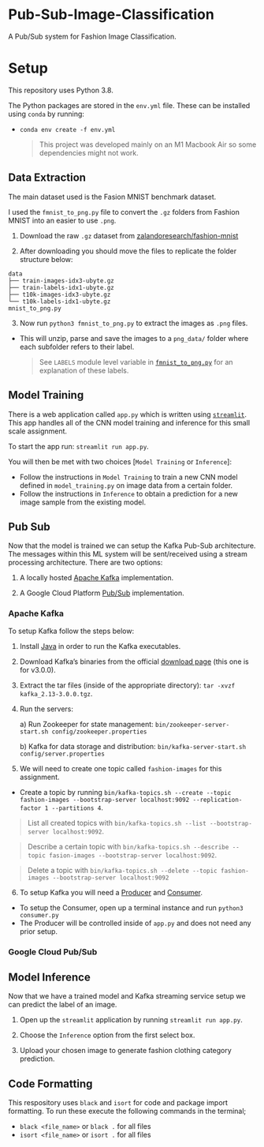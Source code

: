 # Pub-Sub-Image-Classification

A Pub/Sub system for Fashion Image Classification.

# Setup

This repository uses Python 3.8.

The Python packages are stored in the `env.yml` file. These can be installed using `conda` by running:

- `conda env create -f env.yml`

  > This project was developed mainly on an M1 Macbook Air so some dependencies might not work.

## Data Extraction

The main dataset used is the Fasion MNIST benchmark dataset.

I used the `fmnist_to_png.py` file to convert the `.gz` folders from Fashion MNIST into an easier to use `.png`.

1. Download the raw `.gz` dataset from [zalandoresearch/fashion-mnist](https://github.com/zalandoresearch/fashion-mnist)

2. After downloading you should move the files to replicate the folder structure below:

```
data
├── train-images-idx3-ubyte.gz
├── train-labels-idx1-ubyte.gz
├── t10k-images-idx3-ubyte.gz
└── t10k-labels-idx1-ubyte.gz
mnist_to_png.py
```

3. Now run `python3 fmnist_to_png.py` to extract the images as `.png` files.

- This will unzip, parse and save the images to a `png_data/` folder where each subfolder refers to their label.
  > See `LABELS` module level variable in [`fmnist_to_png.py`](fmnist_to_png.py`) for an explanation of these labels.

## Model Training

There is a web application called `app.py` which is written using [`streamlit`](https://streamlit.io/). This app handles all of the CNN model training and inference for this small scale assignment.

To start the app run: `streamlit run app.py`.

You will then be met with two choices [`Model Training` or `Inference`]:

- Follow the instructions in `Model Training` to train a new CNN model defined in `model_training.py` on image data from a certain folder.
- Follow the instructions in `Inference` to obtain a prediction for a new image sample from the existing model.

## Pub Sub

Now that the model is trained we can setup the Kafka Pub-Sub architecture. The messages within this ML system will be sent/received using a stream processing architecture. There are two options:

1. A locally hosted [Apache Kafka](https://kafka.apache.org/) implementation.

2. A Google Cloud Platform [Pub/Sub](https://cloud.google.com/pubsub) implementation.

### Apache Kafka

To setup Kafka follow the steps below:

1. Install [Java](https://www.oracle.com/java/technologies/downloads/) in order to run the Kafka executables.
2. Download Kafka’s binaries from the official [download page](https://archive.apache.org/dist/kafka/3.0.0/kafka_2.13-3.0.0.tgz) (this one is for v3.0.0).
3. Extract the tar files (inside of the appropriate directory): `tar -xvzf kafka_2.13-3.0.0.tgz`.
4. Run the servers:

   a) Run Zookeeper for state management: `bin/zookeeper-server-start.sh config/zookeeper.properties`

   b) Kafka for data storage and distribution: `bin/kafka-server-start.sh config/server.properties`

5. We will need to create one topic called `fashion-images` for this assignment.

- Create a topic by running `bin/kafka-topics.sh --create --topic fashion-images --bootstrap-server localhost:9092 --replication-factor 1 --partitions 4`.

> List all created topics with `bin/kafka-topics.sh --list --bootstrap-server localhost:9092`.

> Describe a certain topic with `bin/kafka-topics.sh --describe --topic fasion-images --bootstrap-server localhost:9092`.

> Delete a topic with `bin/kafka-topics.sh --delete --topic fashion-images --bootstrap-server localhost:9092`

6. To setup Kafka you will need a [Producer](producer.py) and [Consumer](consumer.py).

- To setup the Consumer, open up a terminal instance and run `python3 consumer.py`
- The Producer will be controlled inside of `app.py` and does not need any prior setup.

### Google Cloud Pub/Sub

## Model Inference

Now that we have a trained model and Kafka streaming service setup we can predict the label of an image.

1. Open up the `streamlit` application by running `streamlit run app.py`.

2. Choose the `Inference` option from the first select box.

3. Upload your chosen image to generate fashion clothing category prediction.

## Code Formatting

This respository uses `black` and `isort` for code and package import formatting.
To run these execute the following commands in the terminal;

- `black <file_name>` or `black .` for all files
- `isort <file_name>` or `isort .` for all files
